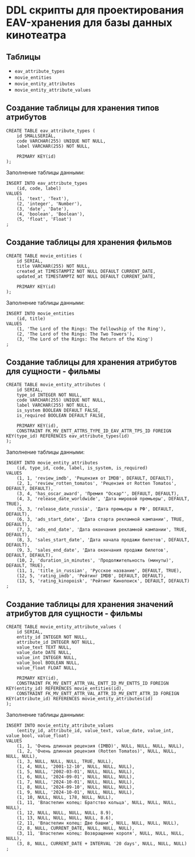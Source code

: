 # DDL скрипты для проектирования EAV-хранения для базы данных кинотеатра

## Таблицы

- `eav_attribute_types`
- `movie_entities`
- `movie_entity_attributes`
- `movie_entity_attribute_values`

## Создание таблицы для хранения типов атрибутов

```postgresql
CREATE TABLE eav_attribute_types (
    id SMALLSERIAL,
    code VARCHAR(255) UNIQUE NOT NULL,
    label VARCHAR(255) NOT NULL,

    PRIMARY KEY(id)
);
```

Заполнение таблицы данными:

```postgresql
INSERT INTO eav_attribute_types
    (id, code, label)
VALUES
    (1, 'text', 'Text'),
    (2, 'integer', 'Number'),
    (3, 'date', 'Date'),
    (4, 'boolean', 'Boolean'),
    (5, 'float', 'Float')
;
```

## Создание таблицы для хранения фильмов

```postgresql
CREATE TABLE movie_entities (
    id SERIAL,
    title VARCHAR(255) NOT NULL,
    created_at TIMESTAMPTZ NOT NULL DEFAULT CURRENT_DATE,
    updated_at TIMESTAMPTZ NOT NULL DEFAULT CURRENT_DATE,

    PRIMARY KEY(id)
);
```

Заполнение таблицы данными:

```postgresql
INSERT INTO movie_entities
    (id, title)
VALUES
    (1, 'The Lord of the Rings: The Fellowship of the Ring'),
    (2, 'The Lord of the Rings: The Two Towers'),
    (3, 'The Lord of the Rings: The Return of the King')
;
```

## Создание таблицы для хранения атрибутов для сущности - фильмы

```postgresql
CREATE TABLE movie_entity_attributes (
    id SERIAL,
    type_id INTEGER NOT NULL,
    code VARCHAR(255) UNIQUE NOT NULL,
    label VARCHAR(255) NOT NULL,
    is_system BOOLEAN DEFAULT FALSE,
    is_required BOOLEAN DEFAULT FALSE,

    PRIMARY KEY(id),
    CONSTRAINT FK_MV_ENTT_ATTRS_TYPE_ID_EAV_ATTR_TPS_ID FOREIGN KEY(type_id) REFERENCES eav_attribute_types(id)
);
```

Заполнение таблицы данными:

```postgresql
INSERT INTO movie_entity_attributes
    (id, type_id, code, label, is_system, is_required)
VALUES
    (1, 1, 'review_imdb', 'Рецензия от IMDB', DEFAULT, DEFAULT),
    (2, 1, 'review_rotten_tomatos', 'Рецензия от Rotten Tomatos', DEFAULT, DEFAULT),
    (3, 4, 'has_oscar_award', 'Премия "Оскар"', DEFAULT, DEFAULT),
    (4, 3, 'release_date_worldwide', 'Дата мировой премьеры', DEFAULT, TRUE),
    (5, 3, 'release_date_russia', 'Дата премьеры в РФ', DEFAULT, DEFAULT),
    (6, 3, 'ads_start_date', 'Дата старта рекламной кампании', TRUE, DEFAULT),
    (7, 3, 'ads_end_date', 'Дата окончания рекламной кампании', TRUE, DEFAULT),
    (8, 3, 'sales_start_date', 'Дата начала продажи билетов', DEFAULT, DEFAULT),
    (9, 3, 'sales_end_date', 'Дата окончания продажи билетов', DEFAULT, DEFAULT),
    (10, 2, 'duration_in_minutes', 'Продолжительность (минуты)', DEFAULT, TRUE),
    (11, 1, 'title_in_russian', 'Русское название', DEFAULT, TRUE),
    (12, 5, 'rating_imdb', 'Рейтинг IMDB', DEFAULT, DEFAULT),
    (13, 5, 'rating_kinopoisk', 'Рейтинг Кинопоиск', DEFAULT, DEFAULT)
;
```

## Создание таблицы для хранения значений атрибутов для сущности - фильмы

```postgresql
CREATE TABLE movie_entity_attribute_values (
    id SERIAL,
    entity_id INTEGER NOT NULL,
    attribute_id INTEGER NOT NULL,
    value_text TEXT NULL,
    value_date DATE NULL,
    value_int INTEGER NULL,
    value_bool BOOLEAN NULL,
    value_float FLOAT NULL,

    PRIMARY KEY(id),
    CONSTRAINT FK_MV_ENTT_ATTR_VAL_ENTT_ID_MV_ENTTS_ID FOREIGN KEY(entity_id) REFERENCES movie_entities(id),
    CONSTRAINT FK_MV_ENTT_ATTR_VAL_ATTR_ID_MV_ENTT_ATTR_ID FOREIGN KEY(attribute_id) REFERENCES movie_entity_attributes(id)
);
```

Заполнение таблицы данными:

```postgresql
INSERT INTO movie_entity_attribute_values
    (entity_id, attribute_id, value_text, value_date, value_int, value_bool, value_float)
VALUES
    (1, 1, 'Очень длинная рецензия (IMBD)', NULL, NULL, NULL, NULL),
    (1, 2, 'Очень длинная рецензия (Rotten Tomatos)', NULL, NULL, NULL, NULL),
    (1, 3, NULL, NULL, NULL, TRUE, NULL),
    (1, 4, NULL, '2001-12-10', NULL, NULL, NULL),
    (1, 5, NULL, '2002-03-01', NULL, NULL, NULL),
    (1, 6, NULL, '2024-09-01', NULL, NULL, NULL),
    (1, 7, NULL, '2024-10-01', NULL, NULL, NULL),
    (1, 8, NULL, '2024-09-10', NULL, NULL, NULL),
    (1, 9, NULL, '2024-10-01', NULL, NULL, NULL),
    (1, 10, NULL, NULL, 178, NULL, NULL),
    (1, 11, 'Властелин колец: Братство кольца', NULL, NULL, NULL, NULL),
    (1, 12, NULL, NULL, NULL, NULL, 8.9),
    (1, 13, NULL, NULL, NULL, NULL, 8.6),
    (2, 11, 'Властелин колец: Две башни', NULL, NULL, NULL, NULL),
    (2, 8, NULL, CURRENT_DATE, NULL, NULL, NULL),
    (3, 11, 'Властелин колец: Возвращение короля', NULL, NULL, NULL, NULL),
    (3, 8, NULL, CURRENT_DATE + INTERVAL '20 days', NULL, NULL, NULL)
;
```
